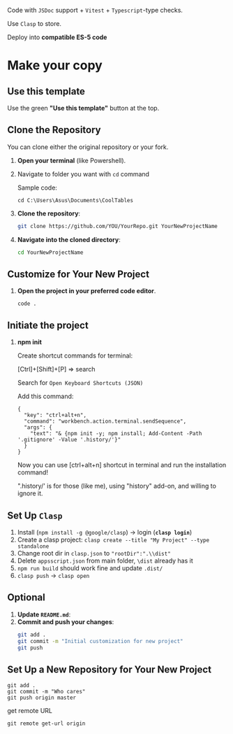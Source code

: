 Code with `JSDoc` support + `Vitest` + `Typescript`-type checks.

Use `Clasp` to store.

Deploy into **compatible ES-5 code**

# Make your copy

## Use this template
Use the green **"Use this template"** button at the top.

## Clone the Repository
You can clone either the original repository or your fork.

1. **Open your terminal** (like Powershell).
2. Navigate to folder you want with `cd` command
   
    Sample code:

     ```
     cd C:\Users\Asus\Documents\CoolTables
     ```

3. **Clone the repository**:
   ```sh
   git clone https://github.com/YOU/YourRepo.git YourNewProjectName
   ```

4. **Navigate into the cloned directory**:
   ```sh
   cd YourNewProjectName
   ```

## Customize for Your New Project

1. **Open the project in your preferred code editor**.
    
    ```
    code .
    ```

## Initiate the project

1. **npm init**

    Create shortcut commands for terminal:
    
    [Ctrl]+[Shift]+[P] => search
    
    Search for 
    `
    Open Keyboard Shortcuts (JSON)
    `
    
    Add this command:
    
    ```
    {
      "key": "ctrl+alt+n",
      "command": "workbench.action.terminal.sendSequence",
      "args": {
        "text": "& {npm init -y; npm install; Add-Content -Path '.gitignore' -Value '.history/'}"
      }
    }
    ```

    Now you can use [ctrl+alt+n] shortcut in terminal and run the installation command!
    
    ".history/' is for those (like me), using "history" add-on, and willing to ignore it.

## Set Up `Clasp`

1. Install (`npm install -g @google/clasp`) → login (**`clasp login`**)
2. Create a clasp project: `clasp create --title "My Project" --type standalone`
3. Change root dir in `clasp.json` to `"rootDir":".\\dist"`
4. Delete `appsscript.json` from main folder, `\dist` already has it
5. `npm run build` should work fine and update `.dist/`
6. `clasp push` → `clasp open`

## Optional
    
1. **Update `README.md`**:
2. **Commit and push your changes**:
   ```sh
   git add .
   git commit -m "Initial customization for new project"
   git push
   ```


## Set Up a New Repository for Your New Project

```
git add .
git commit -m "Who cares"
git push origin master
```

get remote URL

```
git remote get-url origin
```